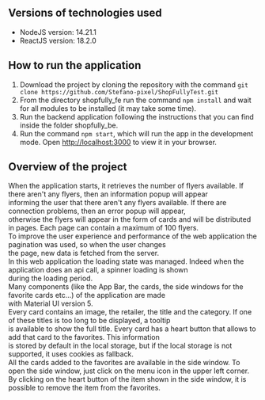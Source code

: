 ## Versions of technologies used

- NodeJS version: 14.21.1
- ReactJS version: 18.2.0

## How to run the application

1. Download the project by cloning the repository with the command `git clone https://github.com/Stefano-pixel/ShopFullyTest.git`
2. From the directory shopfully_fe run the command `npm install` and wait for all modules to be installed (it may take some time).
3. Run the backend application following the instructions that you can find inside the folder shopfully_be.
4. Run the command `npm start`, which will run the app in the development mode.
   Open [http://localhost:3000](http://localhost:3000) to view it in your browser.
  
## Overview of the project

When the application starts, it retrieves the number of flyers available. If there aren't any flyers, then an information popup will appear   
informing the user that there aren't any flyers available. If there are connection problems, then an error popup will appear,   
otherwise the flyers will appear in the form of cards and will be distributed in pages. Each page can contain a maximum of 100 flyers.   
To improve the user experience and performance of the web application the pagination was used, so when the user changes  
the page, new data is fetched from the server.   
In this web application the loading state was managed. Indeed when the application does an api call, a spinner loading is shown   
during the loading period.   
Many components (like the App Bar, the cards, the side windows for the favorite cards etc...) of the application are made   
with Material UI version 5.   
Every card contains an image, the retailer, the title and the category. If one of these titles is too long to be displayed, a tooltip    
is available to show the full title. Every card has a heart button that allows to add that card to the favorites. This information   
is stored by default in the local storage, but if the local storage is not supported, it uses cookies as fallback.   
All the cards added to the favorites are available in the side window. To open the side window, just click on the menu icon in the upper left corner.   
By clicking on the heart button of the item shown in the side window, it is possible to remove the item from the favorites.



